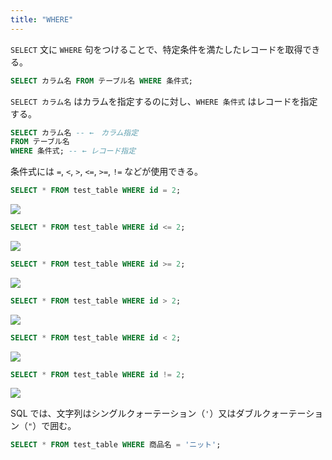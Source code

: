 ```yaml
---
title: "WHERE"
---
```


`SELECT` 文に `WHERE` 句をつけることで、特定条件を満たしたレコードを取得できる。

```sql
SELECT カラム名 FROM テーブル名 WHERE 条件式;
```

`SELECT カラム名` はカラムを指定するのに対し、`WHERE 条件式` はレコードを指定する。

```sql
SELECT カラム名 -- ←　カラム指定
FROM テーブル名
WHERE 条件式; -- ← レコード指定
```

条件式には `=`, `<`, `>`, `<=`, `>=`, `!=` などが使用できる。

```sql
SELECT * FROM test_table WHERE id = 2;
```

![](https://storage.googleapis.com/zenn-user-upload/8442a07ef9a2-20240323.png)

```sql
SELECT * FROM test_table WHERE id <= 2;
```

![](https://storage.googleapis.com/zenn-user-upload/dcac56e8a1b9-20240323.png)

```sql
SELECT * FROM test_table WHERE id >= 2;
```

![](https://storage.googleapis.com/zenn-user-upload/72ba07fa7edf-20240323.png)

```sql
SELECT * FROM test_table WHERE id > 2;
```

![](https://storage.googleapis.com/zenn-user-upload/eac190b06121-20240323.png)

```sql
SELECT * FROM test_table WHERE id < 2;
```

![](https://storage.googleapis.com/zenn-user-upload/7b59c1a3e979-20240323.png)

```sql
SELECT * FROM test_table WHERE id != 2;
```

![](https://storage.googleapis.com/zenn-user-upload/0b7d402d72a9-20240323.png)

SQL では、文字列はシングルクォーテーション（`'`）又はダブルクォーテーション（`"`）で囲む。

```sql
SELECT * FROM test_table WHERE 商品名 = 'ニット';
```
